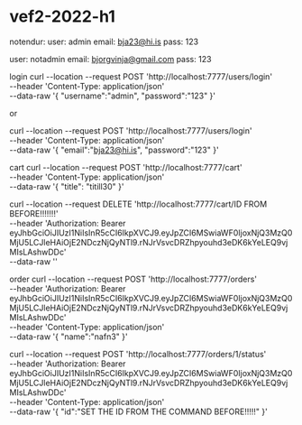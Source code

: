 # vef2-2022-h1

notendur:
user: admin
email: bja23@hi.is
pass: 123

user: notadmin
email: bjorgvinja@gmail.com
pass: 123


login 
curl --location --request POST 'http://localhost:7777/users/login' \
--header 'Content-Type: application/json' \
--data-raw '{
    "username":"admin",
    "password":"123"
}'

or 

curl --location --request POST 'http://localhost:7777/users/login' \
--header 'Content-Type: application/json' \
--data-raw '{
    "email":"bja23@hi.is",
    "password":"123"
}'

cart
curl --location --request POST 'http://localhost:7777/cart' \
--header 'Content-Type: application/json' \
--data-raw '{
    "title": "titill30"
}'

curl --location --request DELETE 'http://localhost:7777/cart/ID FROM BEFORE!!!!!!!' \
--header 'Authorization: Bearer eyJhbGciOiJIUzI1NiIsInR5cCI6IkpXVCJ9.eyJpZCI6MSwiaWF0IjoxNjQ3MzQ0MjU5LCJleHAiOjE2NDczNjQyNTl9.rNJrVsvcDRZhpyouhd3eDK6kYeLEQ9vjMIsLAshwDDc' \
--data-raw ''



order
curl --location --request POST 'http://localhost:7777/orders' \
--header 'Authorization: Bearer eyJhbGciOiJIUzI1NiIsInR5cCI6IkpXVCJ9.eyJpZCI6MSwiaWF0IjoxNjQ3MzQ0MjU5LCJleHAiOjE2NDczNjQyNTl9.rNJrVsvcDRZhpyouhd3eDK6kYeLEQ9vjMIsLAshwDDc' \
--header 'Content-Type: application/json' \
--data-raw '{
    "name":"nafn3"
}'

curl --location --request POST 'http://localhost:7777/orders/1/status' \
--header 'Authorization: Bearer eyJhbGciOiJIUzI1NiIsInR5cCI6IkpXVCJ9.eyJpZCI6MSwiaWF0IjoxNjQ3MzQ0MjU5LCJleHAiOjE2NDczNjQyNTl9.rNJrVsvcDRZhpyouhd3eDK6kYeLEQ9vjMIsLAshwDDc' \
--header 'Content-Type: application/json' \
--data-raw '{
    "id":"SET THE ID FROM THE COMMAND BEFORE!!!!!"
}'